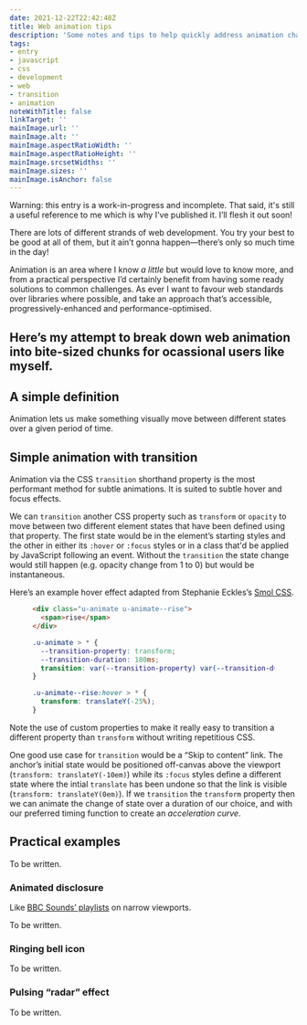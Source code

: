 ```yaml
---
date: 2021-12-22T22:42:48Z
title: Web animation tips
description: 'Some notes and tips to help quickly address animation challenges '
tags:
- entry
- javascript
- css
- development
- web
- transition
- animation
noteWithTitle: false
linkTarget: ''
mainImage.url: ''
mainImage.alt: ''
mainImage.aspectRatioWidth: ''
mainImage.aspectRatioHeight: ''
mainImage.srcsetWidths: ''
mainImage.sizes: ''
mainImage.isAnchor: false
---
```

Warning: this entry is a work-in-progress and incomplete. That said, it's still a useful reference to me which is why I've published it. I’ll flesh it out soon!

There are lots of different strands of web development. You try your best to be good at all of them, but it ain’t gonna happen—there’s only so much time in the day! 

Animation is an area where I know _a little_ but would love to know more, and from a practical perspective I’d certainly benefit from having some ready solutions to common challenges. As ever I want to favour web standards over libraries where possible, and take an approach that’s accessible, progressively-enhanced and performance-optimised.

Here’s my attempt to break down web animation into bite-sized chunks for ocassional users like myself.
---

## A simple definition

Animation lets us make something visually move between different states over a given period of time.

## Simple animation with transition

Animation via the CSS `transition` shorthand property is the most performant method for subtle animations. It is suited to subtle hover and focus effects.

We can `transition` another CSS property such as `transform` or `opacity` to move between two different element states that have been defined using that property. The first state would be in the element’s starting styles and the other in either its `:hover` or `:focus` styles or in a class that'd be applied by JavaScript following an event. Without the `transition` the state change would still happen (e.g. opacity change from 1 to 0) but would be instantaneous. 

Here’s an example hover effect adapted from Stephanie Eckles’s [Smol CSS](https://smolcss.dev).
<figure>
  
``` html
<div class="u-animate u-animate--rise">
  <span>rise</span>
</div>
```
  
</figure>

<figure>
  
``` css
.u-animate > * {
  --transition-property: transform;
  --transition-duration: 180ms;
  transition: var(--transition-property) var(--transition-duration) ease-in-out;
}

.u-animate--rise:hover > * {
  transform: translateY(-25%);
}
```
  
</figure>

Note the use of custom properties to make it really easy to transition a different property than `transform` without writing repetitious CSS.

One good use case for `transition` would be a “Skip to content” link. The anchor’s initial state would be positioned off-canvas above the viewport (`transform: translateY(-10em)`) while its `:focus` styles define a different state where the intial `translate` has been undone so that the link is visible (`transform: translateY(0em)`). If we `transition` the `transform` property then we can animate the change of state over a duration of our choice, and with our preferred timing function to create an _acceleration curve_.

## Practical examples

To be written.

### Animated disclosure

Like [BBC Sounds’ playlists](https://www.bbc.co.uk/sounds/play/m0012d93) on narrow viewports.

To be written.

### Ringing bell icon

To be written.

### Pulsing “radar” effect

To be written.
